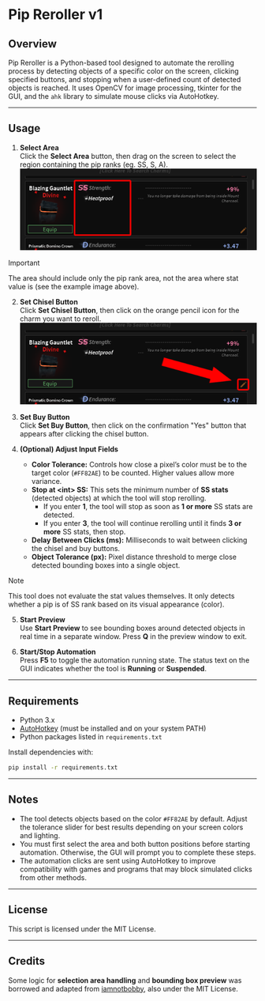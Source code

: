 # Pip Reroller v1

## Overview

Pip Reroller is a Python-based tool designed to automate the rerolling process by detecting objects of a specific color on the screen, clicking specified buttons, and stopping when a user-defined count of detected objects is reached. It uses OpenCV for image processing, tkinter for the GUI, and the `ahk` library to simulate mouse clicks via AutoHotkey.

---

## Usage

1. **Select Area**  
   Click the **Select Area** button, then drag on the screen to select the region containing the pip ranks (eg. SS, S, A).  
   ![Selection Example](/assets/kc-tool-suite/piprr_selection_example.png)
> [!IMPORTANT]
> The area should include only the pip rank area, not the area where stat value is (see the example image above).

2. **Set Chisel Button**  
   Click **Set Chisel Button**, then click on the orange pencil icon for the charm you want to reroll.  
   ![Chisel Button](/assets/kc-tool-suite/chisel_button.png)

3. **Set Buy Button**  
   Click **Set Buy Button**, then click on the confirmation "Yes" button that appears after clicking the chisel button.

4. **(Optional) Adjust Input Fields**

   * **Color Tolerance:** Controls how close a pixel’s color must be to the target color (`#FF82AE`) to be counted. Higher values allow more variance.
   * **Stop at \<int\> SS:** This sets the minimum number of **SS stats** (detected objects) at which the tool will stop rerolling.
        * If you enter **1**, the tool will stop as soon as **1 or more** SS stats are detected.
        * If you enter **3**, the tool will continue rerolling until it finds **3 or more** SS stats, then stop.
   * **Delay Between Clicks (ms):** Milliseconds to wait between clicking the chisel and buy buttons.
   * **Object Tolerance (px):** Pixel distance threshold to merge close detected bounding boxes into a single object.
  
> [!NOTE]
> This tool does not evaluate the stat values themselves. It only detects whether a pip is of SS rank based on its visual appearance (color).

5. **Start Preview**  
   Use **Start Preview** to see bounding boxes around detected objects in real time in a separate window. Press **Q** in the preview window to exit.

6. **Start/Stop Automation**  
   Press **F5** to toggle the automation running state. The status text on the GUI indicates whether the tool is **Running** or **Suspended**.

---

## Requirements

* Python 3.x
* [AutoHotkey](https://www.autohotkey.com/) (must be installed and on your system PATH)
* Python packages listed in `requirements.txt`

Install dependencies with:

```bash
pip install -r requirements.txt
```

---

## Notes

* The tool detects objects based on the color `#FF82AE` by default. Adjust the tolerance slider for best results depending on your screen colors and lighting.
* You must first select the area and both button positions before starting automation. Otherwise, the GUI will prompt you to complete these steps.
* The automation clicks are sent using AutoHotkey to improve compatibility with games and programs that may block simulated clicks from other methods.

---

## License

This script is licensed under the MIT License.

---

## Credits

Some logic for **selection area handling** and **bounding box preview** was borrowed and adapted from [iamnotbobby](https://github.com/iamnotbobby), also under the MIT License.
